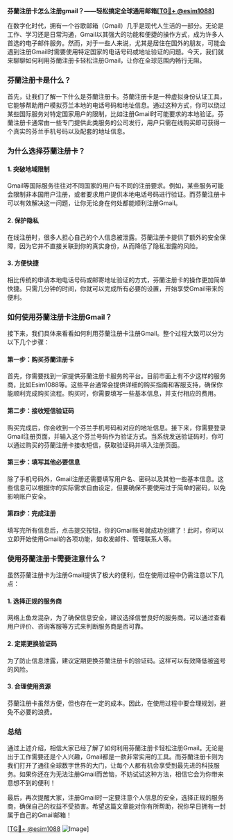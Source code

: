 **芬蘭注册卡怎么注册gmail？——轻松搞定全球通用邮箱[[TG💪+ @esim1088](https://t.me/s/esim1088)]**

在数字化时代，拥有一个谷歌邮箱（Gmail）几乎是现代人生活的一部分。无论是工作、学习还是日常沟通，Gmail以其强大的功能和便捷的操作方式，成为许多人首选的电子邮件服务。然而，对于一些人来说，尤其是居住在国外的朋友，可能会遇到注册Gmail时需要使用特定国家的电话号码或地址验证的问题。今天，我们就来聊聊如何利用芬蘭注册卡轻松注册Gmail，让你在全球范围内畅行无阻。

### 芬蘭注册卡是什么？

首先，让我们了解一下什么是芬蘭注册卡。芬蘭注册卡是一种虚拟身份认证工具，它能够帮助用户模拟芬兰本地的电话号码和地址信息。通过这种方式，你可以绕过某些国际服务对特定国家用户的限制，比如注册Gmail时可能要求的本地验证。芬蘭注册卡通常由一些专门提供此类服务的公司发行，用户只需在线购买即可获得一个真实的芬兰手机号码以及配套的地址信息。

### 为什么选择芬蘭注册卡？

#### 1. **突破地域限制**
   Gmail等国际服务往往对不同国家的用户有不同的注册要求。例如，某些服务可能会限制非本国用户注册，或者要求用户提供本地电话号码进行验证。而芬蘭注册卡可以有效解决这一问题，让你无论身在何处都能顺利注册Gmail。

#### 2. **保护隐私**
   在线注册时，很多人担心自己的个人信息被泄露。芬蘭注册卡提供了额外的安全保障，因为它并不直接关联到你的真实身份，从而降低了隐私泄露的风险。

#### 3. **方便快捷**
   相比传统的申请本地电话号码或邮寄地址验证的方式，芬蘭注册卡的操作更加简单快捷。只需几分钟的时间，你就可以完成所有必要的设置，开始享受Gmail带来的便利。

### 如何使用芬蘭注册卡注册Gmail？

接下来，我们具体来看看如何利用芬蘭注册卡注册Gmail。整个过程大致可以分为以下几个步骤：

#### 第一步：购买芬蘭注册卡
   首先，你需要找到一家提供芬蘭注册卡服务的平台。目前市面上有不少这样的服务商，比如Esim1088等。这些平台通常会提供详细的购买指南和客服支持，确保你能顺利完成购买流程。购买时，你需要填写一些基本信息，并支付相应的费用。

#### 第二步：接收短信验证码
   购买完成后，你会收到一个芬兰手机号码和对应的地址信息。接下来，你需要登录Gmail注册页面，并输入这个芬兰号码作为验证方式。当系统发送验证码时，你可以通过购买的芬蘭注册卡接收短信，获取验证码并填入注册页面。

#### 第三步：填写其他必要信息
   除了手机号码外，Gmail注册还需要填写用户名、密码以及其他一些基本信息。这些信息可以根据你的实际需求自由设定，但要确保不要使用过于简单的密码，以免影响账户安全。

#### 第四步：完成注册
   填写完所有信息后，点击提交按钮，你的Gmail账号就成功创建了！此时，你可以立即开始使用Gmail的各项功能，如收发邮件、管理联系人等。

### 使用芬蘭注册卡需要注意什么？

虽然芬蘭注册卡为注册Gmail提供了极大的便利，但在使用过程中仍需注意以下几点：

#### 1. **选择正规的服务商**
   网络上鱼龙混杂，为了确保信息安全，建议选择信誉良好的服务商。可以通过查看用户评价、咨询客服等方式来判断服务商是否可靠。

#### 2. **定期更换验证码**
   为了防止信息泄露，建议定期更换芬蘭注册卡的验证码。这样可以有效降低被盗号的风险。

#### 3. **合理使用资源**
   芬蘭注册卡虽然方便，但也存在一定的成本。因此，在使用过程中要合理规划，避免不必要的浪费。

### 总结

通过上述介绍，相信大家已经了解了如何利用芬蘭注册卡轻松注册Gmail。无论是出于工作需要还是个人兴趣，Gmail都是一款非常实用的工具。而芬蘭注册卡则为我们打开了通往全球数字世界的大门，让每个人都有机会享受到最先进的科技服务。如果你还在为无法注册Gmail而苦恼，不妨试试这种方法，相信它会为你带来意想不到的便利！

最后，再次提醒大家，注册Gmail时一定要注意个人信息的安全，选择正规的服务商，确保自己的权益不受损害。希望这篇文章能对你有所帮助，祝你早日拥有一封属于自己的Gmail邮箱！

[[TG💪+ @esim1088](https://t.me/s/esim1088) ![Image](https://i.postimg.cc/4NQfJmqS/Snipaste-2025-05-13-00-14-12.png)]